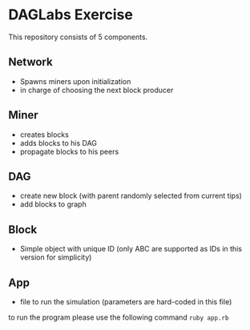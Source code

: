 # DAGLabs Exercise

This repository consists of 5 components.

## Network
- Spawns miners upon initialization
- in charge of choosing the next block producer

## Miner
- creates blocks
- adds blocks to his DAG
- propagate blocks to his peers

## DAG
- create new block (with parent randomly selected from current tips)
- add blocks to graph

## Block
- Simple object with unique ID (only ABC are supported as IDs in this version for simplicity)


## App
- file to run the simulation (parameters are hard-coded in this file)


to run the program please use the following command
`
ruby app.rb
`

